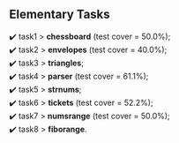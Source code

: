 ## Elementary Tasks
✔️ task1 > <b>chessboard</b> (test cover = 50.0%);<br>
✔️ task2 > <b>envelopes</b> (test cover = 40.0%);<br>
✔️ task3 > <b>triangles</b>;<br>
✔️ task4 > <b>parser</b> (test cover = 61.1%);<br>
✔️ task5 > <b>strnums</b>;<br>
✔️ task6 > <b>tickets</b> (test cover = 52.2%);<br>
✔️ task7 > <b>numsrange</b> (test cover = 50.0%);<br>
✔️ task8 > <b>fiborange</b>.